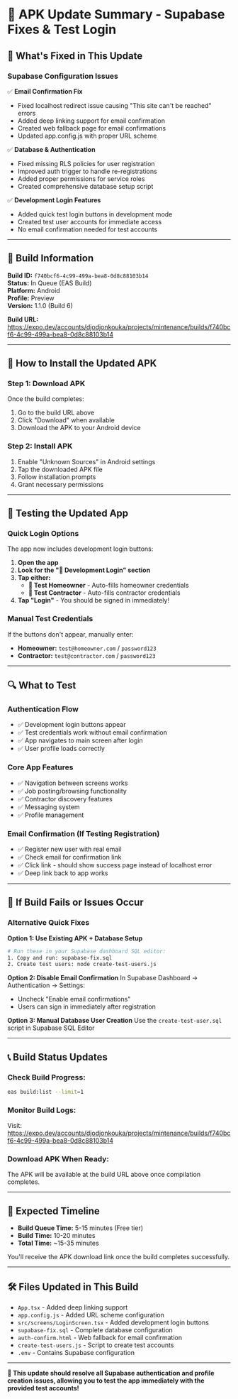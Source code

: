 # 📱 APK Update Summary - Supabase Fixes & Test Login

## 🔧 **What's Fixed in This Update**

### **Supabase Configuration Issues**
✅ **Email Confirmation Fix**
- Fixed localhost redirect issue causing "This site can't be reached" errors
- Added deep linking support for email confirmation
- Created web fallback page for email confirmations
- Updated app.config.js with proper URL scheme

✅ **Database & Authentication**
- Fixed missing RLS policies for user registration
- Improved auth trigger to handle re-registrations
- Added proper permissions for service roles
- Created comprehensive database setup script

✅ **Development Login Features**
- Added quick test login buttons in development mode
- Created test user accounts for immediate access
- No email confirmation needed for test accounts

---

## 🚀 **Build Information**

**Build ID:** `f740bcf6-4c99-499a-bea8-0d8c88103b14`  
**Status:** In Queue (EAS Build)  
**Platform:** Android  
**Profile:** Preview  
**Version:** 1.1.0 (Build 6)

**Build URL:** https://expo.dev/accounts/djodjonkouka/projects/mintenance/builds/f740bcf6-4c99-499a-bea8-0d8c88103b14

---

## 📱 **How to Install the Updated APK**

### **Step 1: Download APK**
Once the build completes:
1. Go to the build URL above
2. Click "Download" when available
3. Download the APK to your Android device

### **Step 2: Install APK**
1. Enable "Unknown Sources" in Android settings
2. Tap the downloaded APK file
3. Follow installation prompts
4. Grant necessary permissions

---

## 🧪 **Testing the Updated App**

### **Quick Login Options**
The app now includes development login buttons:

1. **Open the app**
2. **Look for the "🧪 Development Login" section**
3. **Tap either:**
   - **👤 Test Homeowner** - Auto-fills homeowner credentials
   - **🔧 Test Contractor** - Auto-fills contractor credentials
4. **Tap "Login"** - You should be signed in immediately!

### **Manual Test Credentials**
If the buttons don't appear, manually enter:
- **Homeowner:** `test@homeowner.com` / `password123`
- **Contractor:** `test@contractor.com` / `password123`

---

## 🔍 **What to Test**

### **Authentication Flow**
- ✅ Development login buttons appear
- ✅ Test credentials work without email confirmation
- ✅ App navigates to main screen after login
- ✅ User profile loads correctly

### **Core App Features**
- ✅ Navigation between screens works
- ✅ Job posting/browsing functionality
- ✅ Contractor discovery features
- ✅ Messaging system
- ✅ Profile management

### **Email Confirmation (If Testing Registration)**
- ✅ Register new user with real email
- ✅ Check email for confirmation link
- ✅ Click link - should show success page instead of localhost error
- ✅ Deep link back to app works

---

## 🚨 **If Build Fails or Issues Occur**

### **Alternative Quick Fixes**

**Option 1: Use Existing APK + Database Setup**
```bash
# Run these in your Supabase dashboard SQL editor:
1. Copy and run: supabase-fix.sql
2. Create test users: node create-test-users.js
```

**Option 2: Disable Email Confirmation**
In Supabase Dashboard → Authentication → Settings:
- Uncheck "Enable email confirmations" 
- Users can sign in immediately after registration

**Option 3: Manual Database User Creation**
Use the `create-test-user.sql` script in Supabase SQL Editor

---

## 📞 **Build Status Updates**

### **Check Build Progress:**
```bash
eas build:list --limit=1
```

### **Monitor Build Logs:**
Visit: https://expo.dev/accounts/djodjonkouka/projects/mintenance/builds/f740bcf6-4c99-499a-bea8-0d8c88103b14

### **Download APK When Ready:**
The APK will be available at the build URL above once compilation completes.

---

## 🎯 **Expected Timeline**

- **Build Queue Time:** 5-15 minutes (Free tier)
- **Build Time:** 10-20 minutes
- **Total Time:** ~15-35 minutes

You'll receive the APK download link once the build completes successfully.

---

## 🛠️ **Files Updated in This Build**

- `App.tsx` - Added deep linking support
- `app.config.js` - Added URL scheme configuration  
- `src/screens/LoginScreen.tsx` - Added development login buttons
- `supabase-fix.sql` - Complete database configuration
- `auth-confirm.html` - Web fallback for email confirmation
- `create-test-users.js` - Script to create test accounts
- `.env` - Contains Supabase configuration

---

**🎉 This update should resolve all Supabase authentication and profile creation issues, allowing you to test the app immediately with the provided test accounts!**